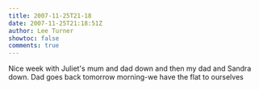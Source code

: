 ```yaml
---
title: 2007-11-25T21-18
date: 2007-11-25T21:18:51Z
author: Lee Turner
showtoc: false
comments: true
---
```


Nice week with Juliet's mum and dad down and then my dad and Sandra down.  Dad goes back tomorrow morning-we have the flat to ourselves

